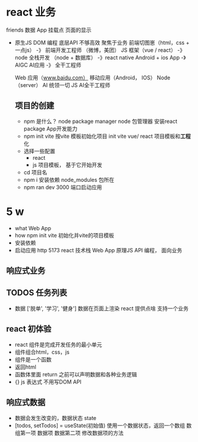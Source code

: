 # react 业务
friends 数据
App
挂载点
页面的显示
- 原生JS
  DOM 编程
  底层API 不够高效
  聚焦于业务
  前端切图崽（html，css + 一点js） -》 前端开发工程师 （微博，美团） JS 框架（vue / react）
  -》 node 全栈开发 （node + 数据库） -》react native Android + ios App -》 AIGC AI应用
  -》 全干工程师

  Web 应用（www.baidu.com） 移动应用（Android， IOS）
  Node（server） AI 统领一切 JS AI全干工程师

  ## **项目**的创建
  - npm 是什么？ node package manager
    node 包管理器 安装react package App开发能力
  - npm init vite
    按vite 模板初始化项目 init
    vite vue/ react 项目模板和**工程**化
  - 选择一些配置
    - react
    - js
    项目模板， 基于它开始开发 
  - cd 项目名
  - npm i 安装依赖
    node_modules 包所在
  - npm ran dev
    3000 端口启动应用

# 5 w
- what Web App
- how npm init vite 初始化并vite的项目模板
- 安装依赖
- 启动应用 http 5173 react 技术栈 Web App
原理JS API 编程， 面向业务 
## 响应式业务
## TODOS 任务列表
   - 数据 ['脱单', '学习', '健身']
     数据在页面上渲染 react 提供点啥 支持一个业务 

## react 初体验
- react 组件是完成开发任务的最小单元
- 组件组合html，css，js
- 组件是一个函数
- 返回html 
- 函数体里面 return 之前可以声明数据和各种业务逻辑 
- {} js 表达式 不用写DOM API 

## 响应式数据
- 数据会发生改变的，数据状态 state
- [todos, setTodos] = useState(初始值) 使用一个数据状态，返回一个数组
  数组第一项 数据项
  数据第二项 修改数据项的方法